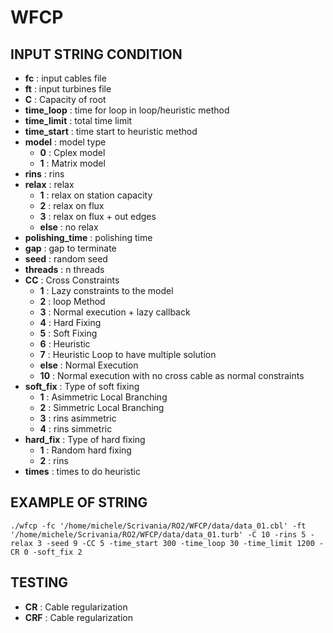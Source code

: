 # WFCP
## INPUT STRING CONDITION
* **fc**                    : input cables file
* **ft**                    : input turbines file
* **C**                     : Capacity of root
* **time_loop**             : time for loop in loop/heuristic method
* **time_limit**            : total time limit
* **time_start**            : time start to heuristic method
* **model**                 : model type 
	* **0** : Cplex model
	* **1** : Matrix model
* **rins**                  : rins
* **relax**                 : relax 	
	* **1** : relax on station capacity
	* **2** : relax on flux
	* **3** : relax on flux + out edges
	* **else** : no relax
* **polishing_time**        : polishing time
* **gap**                   : gap to terminate
* **seed**                  : random seed
* **threads**               : n threads
* **CC**                    : Cross Constraints	
	* **1** : Lazy constraints to the model
	* **2** : loop Method
	* **3** : Normal execution + lazy callback
	* **4** : Hard Fixing
	* **5** : Soft Fixing
	* **6** : Heuristic
	* **7** : Heuristic Loop to have multiple solution
	* **else** : Normal Execution
	* **10** : Normal execution with no cross cable as normal constraints
* **soft_fix**              : Type of soft fixing 	
	* **1** : Asimmetric Local Branching
	* **2** : Simmetric Local Branching
	* **3** : rins asimmetric 
	* **4** : rins simmetric 													  
* **hard_fix**              : Type of hard fixing  
	* **1** : Random hard fixing
	* **2** : rins
* **times** : times to do heuristic
## EXAMPLE OF STRING 
```
./wfcp -fc '/home/michele/Scrivania/RO2/WFCP/data/data_01.cbl' -ft '/home/michele/Scrivania/RO2/WFCP/data/data_01.turb' -C 10 -rins 5 -relax 3 -seed 9 -CC 5 -time_start 300 -time_loop 30 -time_limit 1200 -CR 0 -soft_fix 2
```
## TESTING
* **CR**					: Cable regularization 
* **CRF**					: Cable regularization
